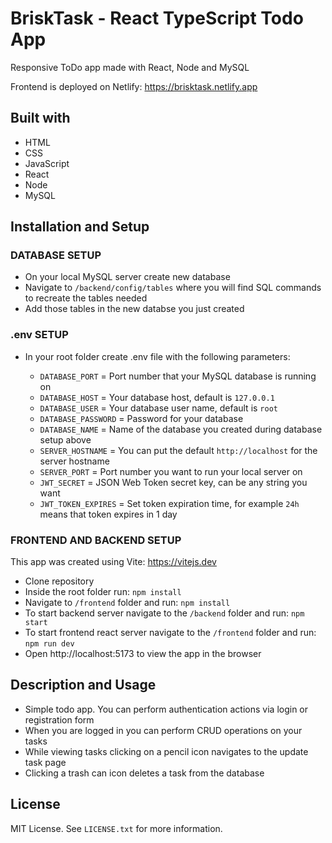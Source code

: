 # BriskTask - React TypeScript Todo App

Responsive ToDo app made with React, Node and MySQL

Frontend is deployed on Netlify: https://brisktask.netlify.app

## Built with

-   HTML
-   CSS
-   JavaScript
-   React
-   Node
-   MySQL

## Installation and Setup

### DATABASE SETUP

-   On your local MySQL server create new database
-   Navigate to `/backend/config/tables` where you will find SQL commands to recreate the tables needed
-   Add those tables in the new databse you just created

### .env SETUP

-   In your root folder create .env file with the following parameters:

    -   `DATABASE_PORT` = Port number that your MySQL database is running on
    -   `DATABASE_HOST` = Your database host, default is `127.0.0.1`
    -   `DATABASE_USER` = Your database user name, default is `root`
    -   `DATABASE_PASSWORD` = Password for your database
    -   `DATABASE_NAME` = Name of the database you created during database setup above
    -   `SERVER_HOSTNAME` = You can put the default `http://localhost` for the server hostname
    -   `SERVER_PORT` = Port number you want to run your local server on
    -   `JWT_SECRET` = JSON Web Token secret key, can be any string you want
    -   `JWT_TOKEN_EXPIRES` = Set token expiration time, for example `24h` means that token expires in 1 day

### FRONTEND AND BACKEND SETUP

This app was created using Vite: https://vitejs.dev

-   Clone repository
-   Inside the root folder run: `npm install`
-   Navigate to `/frontend` folder and run: `npm install`
-   To start backend server navigate to the `/backend` folder and run: `npm start`
-   To start frontend react server navigate to the `/frontend` folder and run: `npm run dev`
-   Open http://localhost:5173 to view the app in the browser

## Description and Usage

-   Simple todo app. You can perform authentication actions via login or registration form
-   When you are logged in you can perform CRUD operations on your tasks
-   While viewing tasks clicking on a pencil icon navigates to the update task page
-   Clicking a trash can icon deletes a task from the database

## License

MIT License. See `LICENSE.txt` for more information.
